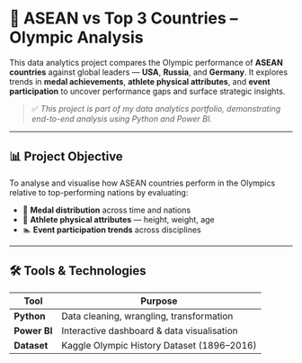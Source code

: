 # 🏅 ASEAN vs Top 3 Countries – Olympic Analysis

This data analytics project compares the Olympic performance of **ASEAN countries** against global leaders — **USA**, **Russia**, and **Germany**. It explores trends in **medal achievements**, **athlete physical attributes**, and **event participation** to uncover performance gaps and surface strategic insights.

> ✅ *This project is part of my data analytics portfolio, demonstrating end-to-end analysis using Python and Power BI.*

---

## 📊 Project Objective

To analyse and visualise how ASEAN countries perform in the Olympics relative to top-performing nations by evaluating:

- 🥇 **Medal distribution** across time and nations  
- 📏 **Athlete physical attributes** — height, weight, age  
- 🏊 **Event participation trends** across disciplines

---

## 🛠️ Tools & Technologies

| Tool        | Purpose                                      |
|-------------|----------------------------------------------|
| **Python**  | Data cleaning, wrangling, transformation     |
| **Power BI**| Interactive dashboard & data visualisation   |
| **Dataset** | Kaggle Olympic History Dataset (1896–2016)   |
